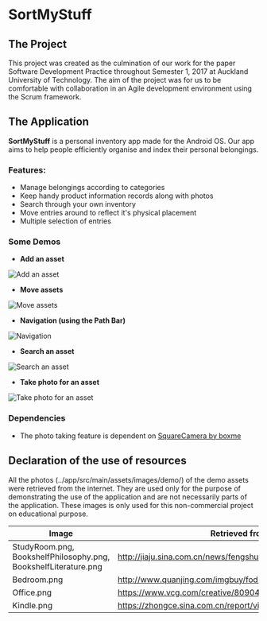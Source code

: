 # SortMyStuff

## The Project
This project was created as the culmination of our work for the paper Software Development Practice throughout Semester 1, 2017 at Auckland University of Technology. The aim of the project was for us to be comfortable with collaboration in an Agile development environment using the Scrum framework. 

## The Application
**SortMyStuff** is a personal inventory app made for the Android OS. Our app aims to help people efficiently organise and index their personal belongings. 

### Features:
- Manage belongings according to categories
- Keep handy product information records along with photos
- Search through your own inventory
- Move entries around to reflect it's physical placement
- Multiple selection of entries

### Some Demos

- **Add an asset**

![Add an asset](https://i.imgur.com/JQGTi2a.gif)

- **Move assets**

![Move assets](https://i.imgur.com/1X85VtP.gif)

- **Navigation (using the Path Bar)**

![Navigation](https://i.imgur.com/PoDG7JK.gif)

- **Search an asset**

![Search an asset](https://i.imgur.com/GElAnjS.gif)

- **Take photo for an asset**

![Take photo for an asset](https://i.imgur.com/Nll9XP9.gif)

### Dependencies

- The photo taking feature is dependent on [SquareCamera by boxme](https://github.com/boxme/SquareCamera.git)

## Declaration of the use of resources

All the photos (../app/src/main/assets/images/demo/) of the demo assets were retrieved from the internet. They are used only for the purpose of demonstrating the use of the application and are not necessarily parts of the application. These images is only used for this non-commercial project on educational purpose.

Image | Retrieved from
------|---------------
StudyRoom.png, BookshelfPhilosophy.png, BookshelfLiterature.png | http://jiaju.sina.com.cn/news/fengshui/20140919/380782.shtml
Bedroom.png | http://www.quanjing.com/imgbuy/fod-00722981.html
Office.png | https://www.vcg.com/creative/809042572
Kindle.png | https://zhongce.sina.com.cn/report/view/2244
